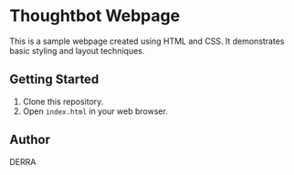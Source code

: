 # Thoughtbot Webpage

This is a sample webpage created using HTML and CSS. It demonstrates basic styling and layout techniques.

## Getting Started

1. Clone this repository.
2. Open `index.html` in your web browser.

## Author
DERRA

